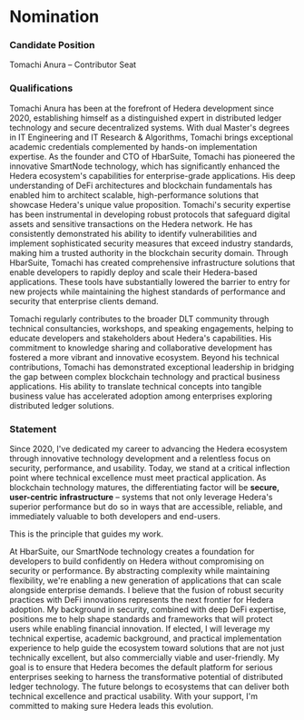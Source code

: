 # Nomination

### Candidate Position  
Tomachi Anura – Contributor Seat

### Qualifications  
Tomachi Anura has been at the forefront of Hedera development since 2020, establishing himself as a distinguished expert in distributed ledger technology and secure decentralized systems. With dual Master's degrees in IT Engineering and IT Research & Algorithms, Tomachi brings exceptional academic credentials complemented by hands-on implementation expertise.
As the founder and CTO of HbarSuite, Tomachi has pioneered the innovative SmartNode technology, which has significantly enhanced the Hedera ecosystem's capabilities for enterprise-grade applications. His deep understanding of DeFi architectures and blockchain fundamentals has enabled him to architect scalable, high-performance solutions that showcase Hedera's unique value proposition.
Tomachi's security expertise has been instrumental in developing robust protocols that safeguard digital assets and sensitive transactions on the Hedera network. He has consistently demonstrated his ability to identify vulnerabilities and implement sophisticated security measures that exceed industry standards, making him a trusted authority in the blockchain security domain.
Through HbarSuite, Tomachi has created comprehensive infrastructure solutions that enable developers to rapidly deploy and scale their Hedera-based applications. These tools have substantially lowered the barrier to entry for new projects while maintaining the highest standards of performance and security that enterprise clients demand.

Tomachi regularly contributes to the broader DLT community through technical consultancies, workshops, and speaking engagements, helping to educate developers and stakeholders about Hedera's capabilities. His commitment to knowledge sharing and collaborative development has fostered a more vibrant and innovative ecosystem.
Beyond his technical contributions, Tomachi has demonstrated exceptional leadership in bridging the gap between complex blockchain technology and practical business applications. His ability to translate technical concepts into tangible business value has accelerated adoption among enterprises exploring distributed ledger solutions.

### Statement  
Since 2020, I've dedicated my career to advancing the Hedera ecosystem through innovative technology development and a relentless focus on security, performance, and usability. Today, we stand at a critical inflection point where technical excellence must meet practical application.
As blockchain technology matures, the differentiating factor will be **secure, user-centric infrastructure** – systems that not only leverage Hedera's superior performance but do so in ways that are accessible, reliable, and immediately valuable to both developers and end-users.

This is the principle that guides my work.

At HbarSuite, our SmartNode technology creates a foundation for developers to build confidently on Hedera without compromising on security or performance. By abstracting complexity while maintaining flexibility, we're enabling a new generation of applications that can scale alongside enterprise demands.
I believe that the fusion of robust security practices with DeFi innovations represents the next frontier for Hedera adoption. My background in security, combined with deep DeFi expertise, positions me to help shape standards and frameworks that will protect users while enabling financial innovation.
If elected, I will leverage my technical expertise, academic background, and practical implementation experience to help guide the ecosystem toward solutions that are not just technically excellent, but also commercially viable and user-friendly. My goal is to ensure that Hedera becomes the default platform for serious enterprises seeking to harness the transformative potential of distributed ledger technology.
The future belongs to ecosystems that can deliver both technical excellence and practical usability. With your support, I'm committed to making sure Hedera leads this evolution.

